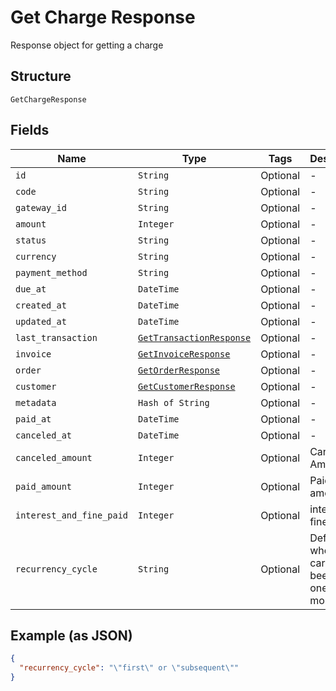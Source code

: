 
# Get Charge Response

Response object for getting a charge

## Structure

`GetChargeResponse`

## Fields

| Name | Type | Tags | Description |
|  --- | --- | --- | --- |
| `id` | `String` | Optional | - |
| `code` | `String` | Optional | - |
| `gateway_id` | `String` | Optional | - |
| `amount` | `Integer` | Optional | - |
| `status` | `String` | Optional | - |
| `currency` | `String` | Optional | - |
| `payment_method` | `String` | Optional | - |
| `due_at` | `DateTime` | Optional | - |
| `created_at` | `DateTime` | Optional | - |
| `updated_at` | `DateTime` | Optional | - |
| `last_transaction` | [`GetTransactionResponse`](../../doc/models/get-transaction-response.md) | Optional | - |
| `invoice` | [`GetInvoiceResponse`](../../doc/models/get-invoice-response.md) | Optional | - |
| `order` | [`GetOrderResponse`](../../doc/models/get-order-response.md) | Optional | - |
| `customer` | [`GetCustomerResponse`](../../doc/models/get-customer-response.md) | Optional | - |
| `metadata` | `Hash of String` | Optional | - |
| `paid_at` | `DateTime` | Optional | - |
| `canceled_at` | `DateTime` | Optional | - |
| `canceled_amount` | `Integer` | Optional | Canceled Amount |
| `paid_amount` | `Integer` | Optional | Paid amount |
| `interest_and_fine_paid` | `Integer` | Optional | interest and fine paid |
| `recurrency_cycle` | `String` | Optional | Defines whether the card has been used one or more times. |

## Example (as JSON)

```json
{
  "recurrency_cycle": "\"first\" or \"subsequent\""
}
```

